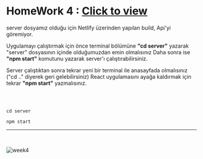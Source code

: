  # HomeWork 4 : [Click to view](https://alikartalonline-week4.netlify.app/)



server dosyamız olduğu için Netlify üzerinden yapılan build, Api'yi göremiyor.

Uygulamayı çalıştırmak için önce terminal bölümüne **"cd server"** yazarak "server" dosyasının içinde olduğumuzdan emin olmalısınız
Daha sonra ise **"npm start"** komutunu yazarak server'ı çalıştırabilirsiniz.

Server çalıştıktan sonra tekrar yeni bir terminal ile anasayfada olmalısınız ("cd .." diyerek geri gelebilirsiniz)
React uygulamasını ayağa kaldırmak için tekrar **"npm start"** yazmalısınız.

<br>


```

cd server

npm start

```

<hr>
<br>

![week4](https://i.hizliresim.com/1iraf0d.gif)

